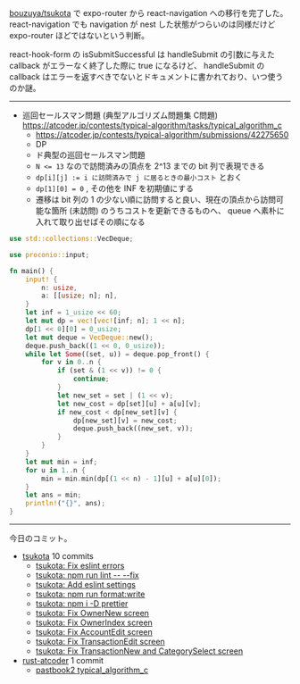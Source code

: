 [bouzuya/tsukota] で expo-router から react-navigation への移行を完了した。 react-navigation でも navigation が nest した状態がつらいのは同様だけど expo-router ほどではないという判断。

react-hook-form の isSubmitSuccessful は handleSubmit の引数に与えた callback がエラーなく終了した際に true になるけど、 handleSubmit の callback はエラーを返すべきでないとドキュメントに書かれており、いつ使うのか謎。

---

- 巡回セールスマン問題 (典型アルゴリズム問題集 C問題)
  <https://atcoder.jp/contests/typical-algorithm/tasks/typical_algorithm_c>
  - <https://atcoder.jp/contests/typical-algorithm/submissions/42275650>
  - DP
  - ド典型の巡回セールスマン問題
  - `N <= 13` なので訪問済みの頂点を 2^13 までの bit 列で表現できる
  - `dp[i][j] := i に訪問済みで j に居るときの最小コスト` とおく
  - `dp[1][0] = 0` , その他を INF を初期値にする
  - 遷移は bit 列の 1 の少ない順に訪問すると良い、現在の頂点から訪問可能な箇所 (未訪問) のうちコストを更新できるものへ、 queue へ素朴に入れて取り出せばその順になる

```rust
use std::collections::VecDeque;

use proconio::input;

fn main() {
    input! {
        n: usize,
        a: [[usize; n]; n],
    }
    let inf = 1_usize << 60;
    let mut dp = vec![vec![inf; n]; 1 << n];
    dp[1 << 0][0] = 0_usize;
    let mut deque = VecDeque::new();
    deque.push_back((1 << 0, 0_usize));
    while let Some((set, u)) = deque.pop_front() {
        for v in 0..n {
            if (set & (1 << v)) != 0 {
                continue;
            }
            let new_set = set | (1 << v);
            let new_cost = dp[set][u] + a[u][v];
            if new_cost < dp[new_set][v] {
                dp[new_set][v] = new_cost;
                deque.push_back((new_set, v));
            }
        }
    }
    let mut min = inf;
    for u in 1..n {
        min = min.min(dp[(1 << n) - 1][u] + a[u][0]);
    }
    let ans = min;
    println!("{}", ans);
}
```

---

今日のコミット。

- [tsukota](https://github.com/bouzuya/tsukota) 10 commits
  - [tsukota: Fix eslint errors](https://github.com/bouzuya/tsukota/commit/222e3da351fa5fa41adb3f561958fbf1ec7eeb69)
  - [tsukota: npm run lint -- --fix](https://github.com/bouzuya/tsukota/commit/beac5718de979ae07f50b88a285d372723dec25a)
  - [tsukota: Add eslint settings](https://github.com/bouzuya/tsukota/commit/8c579192e461e11e148896b371dc2c690838a9fb)
  - [tsukota: npm run format:write](https://github.com/bouzuya/tsukota/commit/d232f8cfdd3a22ae7be7d2d59bacd631dd5f256c)
  - [tsukota: npm i -D prettier](https://github.com/bouzuya/tsukota/commit/78e14602650b4a88617776ffd8c42aadd4e944c4)
  - [tsukota: Fix OwnerNew screen](https://github.com/bouzuya/tsukota/commit/5b1362f3fb5b1709dade956e3dcb1ef47d90d907)
  - [tsukota: Fix OwnerIndex screen](https://github.com/bouzuya/tsukota/commit/ae1c7e9983d98770c981f3cf8f6085a53a6f4ccb)
  - [tsukota: Fix AccountEdit screen](https://github.com/bouzuya/tsukota/commit/1ad41b247db13d1b354eae9464afa43582b1347f)
  - [tsukota: Fix TransactionEdit screen](https://github.com/bouzuya/tsukota/commit/a982d84dfc01025be5bde2ac4b74a6398025702f)
  - [tsukota: Fix TransactionNew and CategorySelect screen](https://github.com/bouzuya/tsukota/commit/e607dbb046e1da7912b3a9f651523e724ec80e37)
- [rust-atcoder](https://github.com/bouzuya/rust-atcoder) 1 commit
  - [pastbook2 typical_algorithm_c](https://github.com/bouzuya/rust-atcoder/commit/d7b1bf927b7f3cd99f22256f814570a9107ca034)

[bouzuya/tsukota]: https://github.com/bouzuya/tsukota

